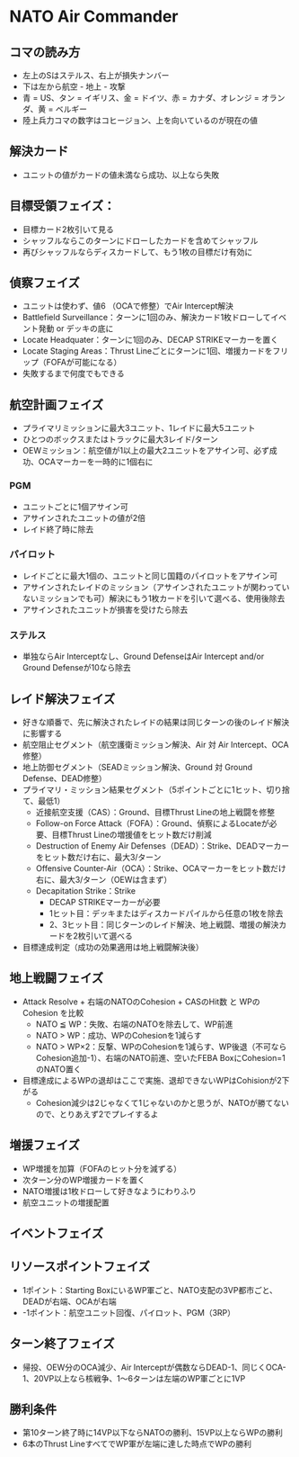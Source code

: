 # NATO Air Commander

## コマの読み方
- 左上のSはステルス、右上が損失ナンバー
- 下は左から航空 - 地上 - 攻撃
- 青 = US、タン = イギリス、金 = ドイツ、赤 = カナダ、オレンジ = オランダ、黄 = ベルギー
- 陸上兵力コマの数字はコヒージョン、上を向いているのが現在の値

## 解決カード
- ユニットの値がカードの値未満なら成功、以上なら失敗

## 目標受領フェイズ：
- 目標カード2枚引いて見る
- シャッフルならこのターンにドローしたカードを含めてシャッフル
- 再びシャッフルならディスカードして、もう1枚の目標だけ有効に

## 偵察フェイズ
- ユニットは使わず、値6 （OCAで修整）でAir Intercept解決
- Battlefield Surveillance：ターンに1回のみ、解決カード1枚ドローしてイベント発動 or デッキの底に
- Locate Headquater：ターンに1回のみ、DECAP STRIKEマーカーを置く
- Locate Staging Areas：Thrust Lineごとにターンに1回、増援カードをフリップ（FOFAが可能になる）
- 失敗するまで何度でもできる

## 航空計画フェイズ
- プライマリミッションに最大3ユニット、1レイドに最大5ユニット
- ひとつのボックスまたはトラックに最大3レイド/ターン
- OEWミッション：航空値が1以上の最大2ユニットをアサイン可、必ず成功、OCAマーカーを一時的に1個右に

### PGM
- ユニットごとに1個アサイン可
- アサインされたユニットの値が2倍
- レイド終了時に除去

### パイロット
- レイドごとに最大1個の、ユニットと同じ国籍のパイロットをアサイン可
- アサインされたレイドのミッション（アサインされたユニットが関わっていないミッションでも可）解決にもう1枚カードを引いて選べる、使用後除去
- アサインされたユニットが損害を受けたら除去

### ステルス
- 単独ならAir Interceptなし、Ground DefenseはAir Intercept and/or Ground Defenseが10なら除去

## レイド解決フェイズ
- 好きな順番で、先に解決されたレイドの結果は同じターンの後のレイド解決に影響する
- 航空阻止セグメント（航空護衛ミッション解決、Air 対 Air Intercept、OCA修整）
- 地上防御セグメント（SEADミッション解決、Ground 対 Ground Defense、DEAD修整）
- プライマリ・ミッション結果セグメント（5ポイントごとに1ヒット、切り捨て、最低1）
  -  近接航空支援（CAS）：Ground、目標Thrust Lineの地上戦闘を修整
  - Follow-on Force Attack（FOFA）：Ground、偵察によるLocateが必要、目標Thrust Lineの増援値をヒット数だけ削減
  - Destruction of Enemy Air Defenses（DEAD）：Strike、DEADマーカーをヒット数だけ右に、最大3/ターン
  - Offensive Counter-Air（OCA）：Strike、OCAマーカーをヒット数だけ右に、最大3/ターン（OEWは含まず）
  - Decapitation Strike：Strike
    - DECAP STRIKEマーカーが必要
    - 1ヒット目：デッキまたはディスカードパイルから任意の1枚を除去
    - 2、3ヒット目：同じターンのレイド解決、地上戦闘、増援の解決カードを2枚引いて選べる
- 目標達成判定（成功の効果適用は地上戦闘解決後）
 
## 地上戦闘フェイズ
- Attack Resolve + 右端のNATOのCohesion + CASのHit数 と WPのCohesion を比較
  - NATO ≦ WP：失敗、右端のNATOを除去して、WP前進
  - NATO > WP：成功、WPのCohesionを1減らす
  - NATO > WP×2：反撃、WPのCohesionを1減らす、WP後退（不可ならCohesion追加-1）、右端のNATO前進、空いたFEBA BoxにCohesion=1のNATO置く
- 目標達成によるWPの退却はここで実施、退却できないWPはCohisionが2下がる
  - Cohesion減少は2じゃなくて1じゃないのかと思うが、NATOが勝てないので、とりあえず2でプレイするよ

## 増援フェイズ
- WP増援を加算（FOFAのヒット分を減ずる）
- 次ターン分のWP増援カードを置く
- NATO増援は1枚ドローして好きなようにわりふり
- 航空ユニットの増援配置

## イベントフェイズ

## リソースポイントフェイズ
- 1ポイント：Starting BoxにいるWP軍ごと、NATO支配の3VP都市ごと、DEADが右端、OCAが右端
- -1ポイント：航空ユニット回復、パイロット、PGM（3RP）

## ターン終了フェイズ
- 帰投、OEW分のOCA減少、Air Interceptが偶数ならDEAD-1、同じくOCA-1、20VP以上なら核戦争、1～6ターンは左端のWP軍ごとに1VP　

## 勝利条件
- 第10ターン終了時に14VP以下ならNATOの勝利、15VP以上ならWPの勝利
- 6本のThrust LineすべてでWP軍が左端に達した時点でWPの勝利

